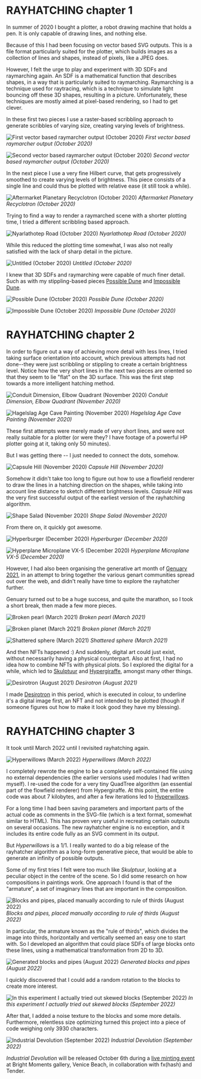 # RAYHATCHING chapter 1

In summer of 2020 I bought a plotter, a robot drawing machine that holds a pen. It is only capable of drawing lines, and nothing else.

Because of this I had been focusing on vector based SVG outputs. This is a file format particularly suited for the plotter, which builds images as a collection of lines and shapes, instead of pixels, like a JPEG does.

However, I felt the urge to play and experiment with 3D SDFs and raymarching again. An SDF is a mathematical function that describes shapes, in a way that is particularly suited to raymarching. Raymarching is a technique used for raytracing, which is a technique to simulate light bouncing off these 3D shapes, resulting in a picture. Unfortunately, these techniques are mostly aimed at pixel-based rendering, so I had to get clever.

In these first two pieces I use a raster-based scribbling approach to generate scribbles of varying size, creating varying levels of brightness.

![First vector based raymarcher output (October 2020)](s/ramen-2020-10-16-23-36-25-s3240-s.jpg)
*First vector based raymarcher output (October 2020)*

![Second vector based raymarcher output (October 2020)](s/ramen-2020-10-17-15-21-16-s3240-s.jpg)
*Second vector based raymarcher output (October 2020)*

In the next piece I use a very fine Hilbert curve, that gets progressively smoothed to create varying levels of brightness. This piece consists of a single line and could thus be plotted with relative ease (it still took a while).

![Aftermarket Planetary Recyclotron (October 2020)](s/ramen-2020-10-18-17-36-38-s3240-s.jpg)
*Aftermarket Planetary Recyclotron (October 2020)*

Trying to find a way to render a raymarched scene with a shorter plotting time, I tried a different scribbling based approach.

![Nyarlathotep Road (October 2020)](s/ramen2-2020-10-21-13-52-33-s3240-s.jpg)
*Nyarlathotep Road (October 2020)*

While this reduced the plotting time somewhat, I was also not really satisfied with the lack of sharp detail in the picture.

![Untitled (October 2020)](s/ramen5-2020-10-30-14-53-37-s3240-s.jpg)
*Untitled (October 2020)*

I knew that 3D SDFs and raymarching were capable of much finer detail. Such as with my stippling-based pieces [Possible Dune](https://foundation.app/@piterpasma/foundation/74507) and [Impossible Dune](https://foundation.app/@piterpasma/foundation/74511).

![Possible Dune (October 2020)](s/ramen3-2020-10-23-23-51-10-s3240-s.jpg)
*Possible Dune (October 2020)*

![Impossible Dune (October 2020)](s/ramen3-2020-10-24-19-07-53-s3240-s.jpg)
*Impossible Dune (October 2020)*

# RAYHATCHING chapter 2

In order to figure out a way of achieving more detail with less lines, I tried taking surface orientation into account, which previous attempts had not done--they were just scribbling or stippling to create a certain brightness level. Notice how the very short lines in the next two pieces are oriented so that they seem to lie "flat" on the 3D surface. This was the first step towards a more intelligent hatching method.

![Conduit Dimension, Elbow Quadrant (November 2020)](s/dingo0-2020-11-11-21-43-55-s3240-s.jpg)
*Conduit Dimension, Elbow Quadrant (November 2020)*

![Hagelslag Age Cave Painting (November 2020)](s/dingo1-2020-11-17-12-36-54-s3240-s.jpg)
*Hagelslag Age Cave Painting (November 2020)*

These first attempts were merely made of very short lines, and were not really suitable for a plotter (or were they? I have footage of a powerful HP plotter going at it, taking only 50 minutes).

But I was getting there -- I just needed to connect the dots, somehow.

![Capsule Hill (November 2020)](s/dingo2-2020-11-25-19-27-41-s3240-s.jpg)
*Capsule Hill (November 2020)*

Somehow it didn't take too long to figure out how to use a flowfield renderer to draw the lines in a hatching direction on the shapes, while taking into account line distance to sketch different brightness levels. *Capsule Hill* was the very first successful output of the earliest version of the rayhatching algorithm.

![Shape Salad (November 2020)](s/dingo2-2020-11-26-19-45-23-s3240-s.jpg)
*Shape Salad (November 2020)*

From there on, it quickly got awesome.

![Hyperburger (December 2020)](s/dego0-2020-12-14-17-07-31-s3240-s.jpg)
*Hyperburger (December 2020)*

![Hyperplane Microplane VX-5 (December 2020)](s/dego2-2020-12-23-17-13-55-s3240-s.jpg)
*Hyperplane Microplane VX-5 (December 2020)*

However, I had also been organising the generative art month of [Genuary 2021](https://genuary2021.github.io/), in an attempt to bring together the various genart communities spread out over the web, and didn't really have time to explore the rayhatcher further.

Genuary turned out to be a huge success, and quite the marathon, so I took a short break, then made a few more pieces.

![Broken pearl (March 2021)](s/rama-2021-03-06-13-48-25-s3240-s.jpg)
*Broken pearl (March 2021)*

![Broken planet (March 2021)](s/rama3-2021-03-12-13-00-52-s3240-s.jpg)
*Broken planet (March 2021)*

![Shattered sphere (March 2021)](s/rama3-2021-03-10-15-57-10-s3240-s.jpg)
*Shattered sphere (March 2021)*

And then NFTs happened :) And suddenly, digital art could just exist, without necessarily having a physical counterpart. Also at first, I had no idea how to combine NFTs with physical plots. So I explored the digital for a while, which led to [Skulptuur](https://www.artblocks.io/collections/curated/projects/0xa7d8d9ef8d8ce8992df33d8b8cf4aebabd5bd270/173) and [Hypergiraffe](https://www.fxhash.xyz/generative/slug/hypergiraffe), amongst many other things.

![Desirotron (August 2021)](s/rayhatch8b-2021-08-05-13-33-57-s2160.jpg)
*Desirotron (August 2021)*

I made [Desirotron](https://foundation.app/@piterpasma/foundation/68944) in this period, which is executed in colour, to underline it's a digital image first, an NFT and not intended to be plotted (though if someone figures out how to make it look good they have my blessing).

# RAYHATCHING chapter 3

It took until March 2022 until I revisited rayhatching again.

![Hyperwillows (March 2022)](s/2022-06-26-15-37-hyperwillows5e-hatched2-s3240-s2160.jpg)
*Hyperwillows (March 2022)*

I completely rewrote the engine to be a completely self-contained file using no external dependencies (the earlier versions used modules I had written myself). I re-used the code for a very tiny QuadTree algorithm (an essential part of the flowfield renderer) from Hypergiraffe. At this point, the entire code was about 7 kilobytes, and after a few iterations led to [Hyperwillows](https://verse.works/artworks/90e9d550-18e5-40d4-bb07-048d21a5cc52).

For a long time I had been saving parameters and important parts of the actual code as comments in the SVG-file (which is a text format, somewhat similar to HTML). This has proven very useful in recreating certain outputs on several occasions. The new rayhatcher engine is no exception, and it includes its entire code fully as an SVG comment in its output.

But *Hyperwillows* is a 1/1. I really wanted to do a big release of the rayhatcher algorithm as a long-form generative piece, that would be able to generate an infinity of possible outputs.

Some of my first tries I felt were too much like *Skulptuur*, looking at a peculiar object in the centre of the scene. So I did some research on how compositions in paintings work. One approach I found is that of the "armature", a set of imaginary lines that are important in the composition. 

![Blocks and pipes, placed manually according to rule of thirds (August 2022)](s/2022-08-21-23-55-pipes5-s3240-s2160.jpg)
*Blocks and pipes, placed manually according to rule of thirds (August 2022)*

In particular, the armature known as the "rule of thirds", which divides the image into thirds, horizontally and vertically seemed an easy one to start with. So I developed an algorithm that could place SDFs of large blocks onto these lines, using a mathematical transformation from 2D to 3D.

![Generated blocks and pipes (August 2022)](s/2022-08-31-14-20-pipesgm-s3240-s2160.jpg)
*Generated blocks and pipes (August 2022)*

I quickly discovered that I could add a random rotation to the blocks to create more interest.

![In this experiment I actually tried out skewed blocks (September 2022)](s/2022-09-15-125pip4-s3240-s2160.jpg)
*In this experiment I actually tried out skewed blocks (September 2022)*

After that, I added a noise texture to the blocks and some more details. Furthermore, relentless size optimizing turned this project into a piece of code weighing only 3930 characters.

![Industrial Devolution (September 2022)](s/2022-09-20-xnor-brightmomentsposter-s3240-s2160.jpg)
*Industrial Devolution (September 2022)*

*Industrial Devolution* will be released October 6th during a [live minting event](https://lu.ma/fxhash-brightmoments) at Bright Moments gallery, Venice Beach, in collaboration with fx(hash) and Tender.
